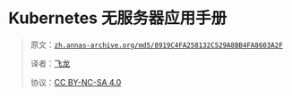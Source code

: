 # Kubernetes 无服务器应用手册

> 原文：[`zh.annas-archive.org/md5/8919C4FA258132C529A8BB4FA8603A2F`](https://zh.annas-archive.org/md5/8919C4FA258132C529A8BB4FA8603A2F)
> 
> 译者：[飞龙](https://github.com/wizardforcel)
> 
> 协议：[CC BY-NC-SA 4.0](http://creativecommons.org/licenses/by-nc-sa/4.0/)